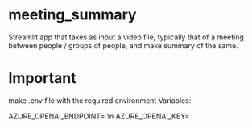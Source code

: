 # meeting_summary
Streamlit app that takes as input a video file, typically that of a meeting between people / groups of people, and make summary of the same.

# Important

make .env file with the required environment Variables:

AZURE_OPENAI_ENDPOINT= \n
AZURE_OPENAI_KEY=

